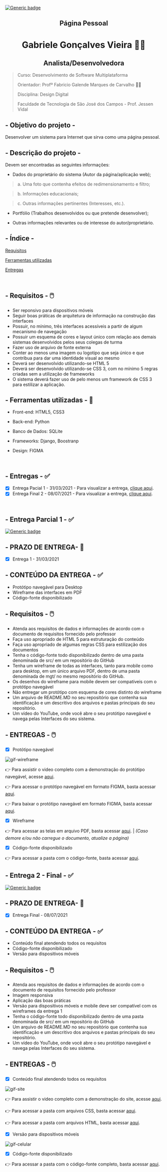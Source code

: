 [![Generic badge](https://img.shields.io/badge/STATUS%20DO%20PROJETO-CONCLU%C3%8DDO-green)](https://shields.io/)

<h2 text align="center"> Página Pessoal</h2>

<h1 text align="center">Gabriele Gonçalves Vieira 👩‍💻</h1> 
<h2 text align="center">Analista/Desenvolvedora</h2>
 
> Curso: Desenvolvimento de Software Multiplataforma
> 
> Orientador: Profº Fabricio Galende Marques de Carvalho 👨‍🏫
> 
> Disciplina: Design Digital
> 
> Faculdade de Tecnologia de São José dos Campos - Prof. Jessen Vidal 


## - Objetivo do projeto - 

Desenvolver um sistema para Internet que sirva como uma página pessoal.

## - Descrição do projeto -  

Devem ser encontradas as seguintes informações:

- Dados do proprietário do sistema (Autor da página/aplicação web); 

> a. Uma foto que contenha efeitos de redimensionamento e filtro; 

> b. Informações educacionais;

>  c. Outras informações pertinentes (Interesses, etc.). 

- Portfólio (Trabalhos desenvolvidos ou que pretende desenvolver); 

- Outras informações relevantes ou de interesse do autor/proprietário. 


## - Índice -
<a name="ancora"></a>
 
 [Requisitos](#ancora1)
 
 [Ferramentas utilizadas](#ancora2)
 
 [Entregas](#ancora3)
 

<br />

<a id="ancora1"></a>
## - Requisitos - :computer_mouse:   

- Ser reponsivo para dispositivos móveis
- Seguir boas práticas de arquitetura de informação na construção das interfaces
- Possuir, no mínimo, três interfaces acessíveis a partir de algum mecanismo de navegação 
- Possuir um esquema de cores e layout único com relação aos demais sistemas desenvolvidos pelos seus colegas de turma
- Fazer uso de arquivo de fonte externa
- Conter ao menos uma imagem ou logotipo que seja único e que contribua para dar uma identidade visual ao mesmo 
- Deverá ser desenvolvido utilizando-se HTML 5
- Deverá ser desenvolvido utilizando-se CSS 3, com no mínimo 5 regras criadas sem a utilização de frameworks
- O sistema deverá fazer uso de pelo menos um framework de CSS 3 para estilizar a aplicação. 

<a id="ancora2"></a>
## - Ferramentas utilizadas - :hammer:

* Front-end: HTML5, CSS3

* Back-end: Python

* Banco de Dados: SQLite

* Frameworks: Django, Boostranp

* Design: FIGMA

<br />

<a id="ancora3"></a>
## - Entregas - :white_check_mark:

- [x] Entrega Pacial 1 - 31/03/2021 - Para visualizar a entrega, [clique aqui](#ancoraSprint1).
- [x] Entrega Final 2 - 08/07/2021 - Para visualizar a entrega, [clique aqui](#ancoraSprint2).

<br />


<a id="#ancoraSprint1"></a>
## - Entrega Parcial 1 - :white_check_mark:
 [![Generic badge](https://img.shields.io/badge/ENTREGA%201-CONCLU%C3%8DDA-green)](https://shields.io/)


## - PRAZO DE ENTREGA- :date:

- [X] Entrega 1 - 31/03/2021 

## - CONTEÚDO DA ENTREGA - :white_check_mark:

- Protótipo navegável para Desktop
- Wireframe das interfaces em PDF
- Código-fonte disponibilizado

## - Requisitos - :computer_mouse:  

- Atenda aos requisitos de dados e informações de acordo com o documento de requisitos fornecido pelo professor
- Faça uso apropriado de HTML 5 para estruturação do conteúdo
- Faça uso apropriado de algumas regras CSS para estilização dos documentos
- Tenha o código-fonte todo disponibilizado dentro de uma pasta denominada de src/ em um repositório do GitHub
- Tenha um wireframe de todas as interfaces, tanto para mobile como para desktop, em um único arquivo PDF, dentro de uma pasta denominada de mgt/ no mesmo repositório do GitHub.
- Os desenhos do wireframe para mobile devem ser compatíveis com o protótipo navegável
- Não entregar um protótipo com esquema de cores distinto do wireframe
- Um arquivo de README.MD no seu repositório que contenha sua identificação e um descritivo dos arquivos e pastas principais do seu repositório.
- Um vídeo do YouTube, onde você abre o seu protótipo navegável e navega pelas Interfaces do seu sistema.

## - ENTREGAS - :computer_mouse: 

- [x] Protótipo navegável

![gif-wireframe](https://github.com/GabrieleGVieira/Pag_Pessoal/blob/main/imagens-read/gif.gif)


:point_right: Para assistir o video completo com a demonstração do protótipo navegável, acesse [aqui](https://www.youtube.com/watch?v=GGsWdQ6VKSc).

:point_right: Para acessar o protótipo navegável em formato FIGMA, basta acessar [aqui](https://www.figma.com/proto/lppm2565QtBVYONU08LkGr/P%C3%A1gina-Pessoal?node-id=1%3A2&viewport=269%2C143%2C0.04613543301820755&frame-preset-name=Desktop&scaling=min-zoom&page-id=0%3A1).

:point_right: Para baixar o protótipo navegável em formato FIGMA, basta acessar [aqui](https://github.com/GabrieleGVieira/Pag_Pessoal/blob/main/mgt/Prot%C3%B3tipo%20-%20P%C3%A1gina%20Pessoal).

- [x] Wireframe 

:point_right: Para acessar as telas em arquivo PDF, basta acessar [aqui](https://github.com/GabrieleGVieira/Pag_Pessoal/blob/main/mgt/Wireframe.pdf). | _(Caso demore e/ou não carregue o documento, atualize a página)_

- [x] Código-fonte disponibilizado

:point_right: Para acessar a pasta com o código-fonte, basta acessar [aqui](https://github.com/GabrieleGVieira/Pag_Pessoal/tree/main/src).

<a id="#ancoraSprint2"></a>
## - Entrega 2 - Final - :white_check_mark:
 [![Generic badge](https://img.shields.io/badge/ENTREGA%202-CONCLU%C3%8DDA-green)](https://shields.io/)


## - PRAZO DE ENTREGA- :date:

- [X] Entrega Final - 08/07/2021 

## - CONTEÚDO DA ENTREGA - :white_check_mark:

- Conteúdo final atendendo todos os requisitos
- Código-fonte disponibilizado
- Versão para dispositivos móveis

## - Requisitos - :computer_mouse:  

- Atenda aos requisitos de dados e informações de acordo com o documento de requisitos fornecido pelo professor
- Imagem responsiva
- Aplicação das boas práticas
- Versão para dispositivos móveis e mobile deve ser compatível com os wireframes da entrega 1
- Tenha o código-fonte todo disponibilizado dentro de uma pasta denominada de src/ em um repositório do GitHub
- Um arquivo de README.MD no seu repositório que contenha sua identificação e um descritivo dos arquivos e pastas principais do seu repositório.
- Um vídeo do YouTube, onde você abre o seu protótipo navegável e navega pelas Interfaces do seu sistema.

## - ENTREGAS - :computer_mouse: 

- [x] Conteúdo final atendendo todos os requisitos

![gif-site]()




:point_right: Para assistir o video completo com a demonstração do site, acesse [aqui]().

:point_right: Para acessar a pasta com arquivos CSS, basta acessar [aqui](https://github.com/GabrieleGVieira/Pag_Pessoal/tree/main/src/pessoalsite/static/css).

:point_right: Para acessar a pasta com arquivos HTML, basta acessar [aqui](https://github.com/GabrieleGVieira/Pag_Pessoal/tree/main/src/pessoalsite/templates/pessoalsite).


- [x] Versão para dispositivos móveis

![gif-celular]()

- [x] Código-fonte disponibilizado

:point_right: Para acessar a pasta com o código-fonte completo, basta acessar [aqui](https://github.com/GabrieleGVieira/Pag_Pessoal/tree/main/src).







